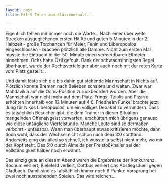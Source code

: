 ```yaml
---
layout: post
title: Mit 5 Toren zum Klassenerhalt...

---
```


Eigentlich fehlen mir immer noch die Worte... Nach einer über weite Strecken ausgeglichenen ersten Hälfte und guten 5 Minuten in der 2. Halbzeit - große Torchancen für Meier, Fenin und Liberopoulos eingeschlossen - brachen plötzlich alle Dämme. Nicht zum ersten Mal musste die Eintracht in der 50. Minute einen vermeidbaren Elfmeter hinnehmen. Ochs hatte Özil gefoult. Dank der schwachsinnigsten Regel überhaupt, wurde der Rechtsverteidiger aber auch noch mit der roten Karte vom Platz gestellt...

Und damit löste sich die bis dahin gut stehende Mannschaft in Nichts auf. Plötzlich konnte Bremen nach Belieben schalten und walten. Zwar war Mahdavikia auf die Ochs-Position zurückbeordert worden. Aber die Mannschaft war nicht mehr auf dem Platz. Frings, Tziolis und Pizarro erhöhten innerhalb von 12 Minuten auf 4:0. Friedhelm Funkel brachte jetzt Jung für Nikos Liberopoulos, um ein völliges Debakel zu verhindern. Dass es tatsächlich Besucher gibt, die dem Trainer in dieser Situation mangelnden Offensivgeist vorwerfen, erschüttert mich übrigens genauso wie diese unsägliche Viertelstunde. Manche Leute sind so dermaßen verbohrt - unfassbar. Wenn man überhaupt etwas kritisieren möchte, dann doch wohl, dass der Wechsel nicht schon nach dem 3:0 stattfand. Anderseits ging das alles so schnell, ich wusste ja selbst nicht mehr, wo mir der Kopf steht. Das 5:0 durch Almeida per Freistoßknaller sei der Vollständigkeit halber noch erwähnt.

Das einzig gute an diesem Abend waren die Ergebnisse der Konkurrenz. Bochum verliert, Bielefeld verliert, Cottbus verliert das Abstiegsduell gegen Gladbach. Damit sind es tatsächlich immer noch 6 Punkte Vorsprung bei zwei noch ausstehenden Spielen. Das wird reichen...
